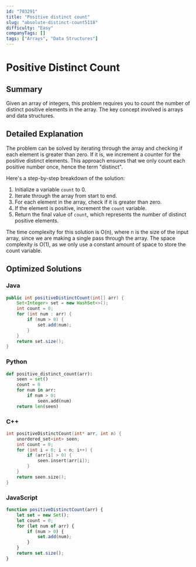 ```yaml
---
id: "703291"
title: "Positive distinct count"
slug: "absolute-distinct-count5118"
difficulty: "Easy"
companyTags: []
tags: ["Arrays", "Data Structures"]
---
```


# Positive Distinct Count

## Summary
Given an array of integers, this problem requires you to count the number of distinct positive elements in the array. The key concept involved is arrays and data structures.

## Detailed Explanation
The problem can be solved by iterating through the array and checking if each element is greater than zero. If it is, we increment a counter for the positive distinct elements. This approach ensures that we only count each positive number once, hence the term "distinct".

Here's a step-by-step breakdown of the solution:

1. Initialize a variable `count` to 0.
2. Iterate through the array from start to end.
3. For each element in the array, check if it is greater than zero.
4. If the element is positive, increment the `count` variable.
5. Return the final value of `count`, which represents the number of distinct positive elements.

The time complexity for this solution is O(n), where n is the size of the input array, since we are making a single pass through the array. The space complexity is O(1), as we only use a constant amount of space to store the count variable.

## Optimized Solutions

### Java
```java
public int positiveDistinctCount(int[] arr) {
    Set<Integer> set = new HashSet<>();
    int count = 0;
    for (int num : arr) {
        if (num > 0) {
            set.add(num);
        }
    }
    return set.size();
}
```

### Python
```python
def positive_distinct_count(arr):
    seen = set()
    count = 0
    for num in arr:
        if num > 0:
            seen.add(num)
    return len(seen)
```

### C++
```cpp
int positiveDistinctCount(int* arr, int n) {
    unordered_set<int> seen;
    int count = 0;
    for (int i = 0; i < n; i++) {
        if (arr[i] > 0) {
            seen.insert(arr[i]);
        }
    }
    return seen.size();
}
```

### JavaScript
```javascript
function positiveDistinctCount(arr) {
    let set = new Set();
    let count = 0;
    for (let num of arr) {
        if (num > 0) {
            set.add(num);
        }
    }
    return set.size();
}
```
